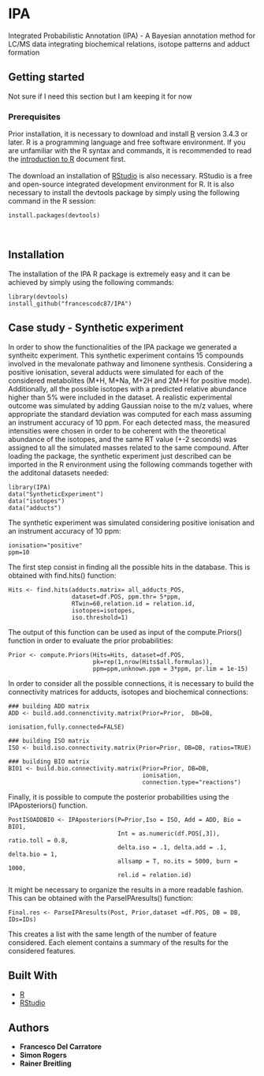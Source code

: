 # IPA
Integrated Probabilistic Annotation (IPA) - A Bayesian annotation method for LC/MS data integrating biochemical relations, isotope patterns and adduct formation

## Getting started
Not sure if I need this section but I am keeping it for now

### Prerequisites
Prior installation, it is necessary to download and install
[R](https://www.r-project.org/) version 3.4.3 or later. R is a programming language and
free software environment. If you are unfamiliar with the R syntax and commands, it is
recommended to read the [introduction to R](https://cran.r-project.org/doc/manuals/R-intro.html)
document first.
<br />
<br />
The download an installation of [RStudio](https://www.rstudio.com/) is also necessary. RStudio
is a free and open-source integrated development environment for R.
It is also necessary to install the devtools package by simply using the following command in the R session:
```
install.packages(devtools)
```
<br />


## Installation
The installation of the IPA R package is extremely easy and it can be achieved by
simply using the following commands:
```
library(devtools)
install_github("francescodc87/IPA")
```



## Case study - Synthetic experiment

In order to show the functionalities of the IPA package we generated a syntheitc experiment.
This synthetic experiment contains 15 compounds involved in the mevalonate pathway and limonene synthesis.
Considering a positive ionisation, several adducts were simulated for each of the considered metabolites (M+H, M+Na,
M+2H and 2M+H for positive mode). Additionally, all the possible isotopes with a predicted relative abundance
higher than 5% were included in the dataset. A realistic experimental outcome was simulated by adding Gaussian noise to the m/z values, where appropriate the standard deviation was computed for each mass assuming an instrument accuracy of 10 ppm. For each detected mass, the measured intensities were chosen in order to be coherent with the theoretical abundance of the isotopes, and the same RT value (+-2 seconds) was assigned to all the simulated masses related to the same compound. After loading the package, the synthetic experiment just described can be imported in the R environment using the following commands together with the additonal datasets needed:
```
library(IPA)
data("SyntheticExperiment")
data("isotopes")
data("adducts")

```
The synthetic experiment was simulated considering positive ionisation and an instrument accuracy of 10 ppm:

```
ionisation="positive"
ppm=10

```

The first step consist in finding all the possible hits in the database. This is obtained with find.hits() function:


```
Hits <- find.hits(adducts.matrix= all_adducts_POS,
                  dataset=df.POS, ppm.thr= 5*ppm,
                  RTwin=60,relation.id = relation.id,
                  isotopes=isotopes, 
                  iso.threshold=1)

```

The output of this function can be used as input of the compute.Priors() function
in order to evaluate the prior probabilities:

```
Prior <- compute.Priors(Hits=Hits, dataset=df.POS,
                        pk=rep(1,nrow(Hits$all.formulas)),
                        ppm=ppm,unknown.ppm = 3*ppm, pr.lim = 1e-15)

```
In order to consider all the possible connections, it is necessary to build the connectivity matrices for adducts, isotopes and biochemical connections:

```
### building ADD matrix
ADD <- build.add.connenctivity.matrix(Prior=Prior,  DB=DB,
                                      ionisation,fully.connected=FALSE)

### building ISO matrix
ISO <- build.iso.connectivity.matrix(Prior=Prior, DB=DB, ratios=TRUE)

### building BIO matrix
BIO1 <- build.bio.connectivity.matrix(Prior=Prior, DB=DB,
                                      ionisation,
                                      connection.type="reactions")

```
Finally, it is possible to compute the posterior probabilities using the IPAposteriors() function.

```
PostISOADDBIO <- IPAposteriors(P=Prior,Iso = ISO, Add = ADD, Bio = BIO1,
                               Int = as.numeric(df.POS[,3]), ratio.toll = 0.8,
                               delta.iso = .1, delta.add = .1, delta.bio = 1,
                               allsamp = T, no.its = 5000, burn = 1000,
                               rel.id = relation.id)

```

It might be necessary to organize the results in a more readable fashion.
This can be obtained with the ParseIPAresults() function:

```
Final.res <- ParseIPAresults(Post, Prior,dataset =df.POS, DB = DB, IDs=IDs)
```

This creates a list with the same length of the number of feature considered. Each element contains a summary of the results for the considered features.

## Built With

* [R](https://www.r-project.org/)
* [RStudio](https://www.rstudio.com/)


## Authors

* **Francesco Del Carratore**
* **Simon Rogers**
* **Rainer Breitling**
